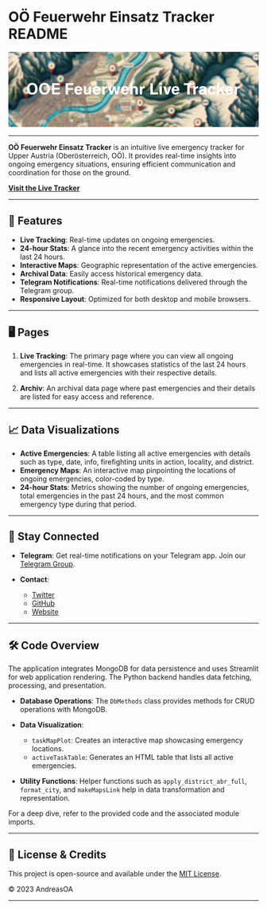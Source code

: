 # OÖ Feuerwehr Einsatz Tracker README

![Header Banner](banner.png)

---

**OÖ Feuerwehr Einsatz Tracker** is an intuitive live emergency tracker for Upper Austria (Oberösterreich, OÖ). It provides real-time insights into ongoing emergency situations, ensuring efficient communication and coordination for those on the ground.

[**Visit the Live Tracker**](https://ooe-feuerwehr.streamlit.app)

---

## 🚀 Features

- **Live Tracking**: Real-time updates on ongoing emergencies.
- **24-hour Stats**: A glance into the recent emergency activities within the last 24 hours.
- **Interactive Maps**: Geographic representation of the active emergencies.
- **Archival Data**: Easily access historical emergency data.
- **Telegram Notifications**: Real-time notifications delivered through the Telegram group.
- **Responsive Layout**: Optimized for both desktop and mobile browsers.

---

## 🖥️ Pages

1. **Live Tracking**: The primary page where you can view all ongoing emergencies in real-time. It showcases statistics of the last 24 hours and lists all active emergencies with their respective details.

2. **Archiv**: An archival data page where past emergencies and their details are listed for easy access and reference.

---

## 📈 Data Visualizations

- **Active Emergencies**: A table listing all active emergencies with details such as type, date, info, firefighting units in action, locality, and district.
- **Emergency Maps**: An interactive map pinpointing the locations of ongoing emergencies, color-coded by type.
- **24-hour Stats**: Metrics showing the number of ongoing emergencies, total emergencies in the past 24 hours, and the most common emergency type during that period.

---

## 📱 Stay Connected

- **Telegram**: Get real-time notifications on your Telegram app. Join our [Telegram Group](https://t.me/ooefeuerwehr).
  
- **Contact**:
  - [Twitter](https://twitter.com/heyandio)
  - [GitHub](https://github.com/AndreasOA)
  - [Website](https://a-o.dev)

---

## 🛠️ Code Overview

The application integrates MongoDB for data persistence and uses Streamlit for web application rendering. The Python backend handles data fetching, processing, and presentation.

- **Database Operations**: The `DbMethods` class provides methods for CRUD operations with MongoDB.
  
- **Data Visualization**:
  - `taskMapPlot`: Creates an interactive map showcasing emergency locations.
  - `activeTaskTable`: Generates an HTML table that lists all active emergencies.

- **Utility Functions**: Helper functions such as `apply_district_abr_full`, `format_city`, and `makeMapsLink` help in data transformation and representation.

For a deep dive, refer to the provided code and the associated module imports.

---

## 📜 License & Credits

This project is open-source and available under the [MIT License](https://github.com/AndreasOA/ooe-feuerwehr-einsatz-tracker/LICENSE).

© 2023 AndreasOA

---
